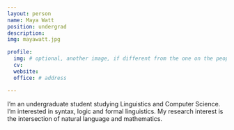 ```yaml
---
layout: person
name: Maya Watt
position: undergrad
description:
img: mayawatt.jpg

profile:
  img: # optional, another image, if different from the one on the people page
  cv:
  website:
  office: # address

---
```

 I’m an undergraduate student studying Linguistics and Computer Science. I’m interested in syntax, logic and formal linguistics. My research interest is the intersection of natural language and mathematics.
